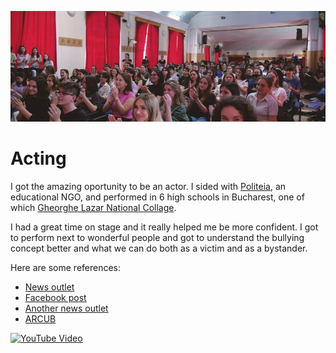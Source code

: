 ![Acting](static/images/acting.jpg)

# Acting

I got the amazing oportunity to be an actor. I sided with
[Politeia](http://politeia.ro/), an educational NGO,
and performed in 6 high schools in Bucharest, one of which
[Gheorghe Lazar National Collage](https://cnlazar.ro/).

I had a great time on stage and it really helped me
be more confident. I got to perform next to wonderful people
and got to understand the bullying concept better and
what we can do both as a victim and as a bystander.

Here are some references:
* [News outlet](https://jurnalul.ro/stiri/educatie/proiectul-liceenii-anti-bullying-interventie-civica-prin-teatru-de-luni-in-colegii-bucurestene-910100.html)
* [Facebook post](https://facebook.com/stiripesurse.ro/posts/5852100561479226)
* [Another news outlet](https://www.ziarulprofit.ro/index.php/proiectul-liceenii-anti-bullying-interventie-civica-prin-teatru-incepe-de-luni-in-liceele-bucurestene/)
* [ARCUB](https://arcub.ro/proiect/liceenii-anti-bullying-interventie-civica-prin-teatru/)

[![YouTube Video](https://img.youtube.com/vi/4SuokOvrvRU/0.jpg)](https://www.youtube.com/watch?v=4SuokOvrvRU)
